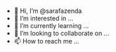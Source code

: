 - 👋 Hi, I’m @sarafazenda
- 👀 I’m interested in ...
- 🌱 I’m currently learning ...
- 💞️ I’m looking to collaborate on ...
- 📫 How to reach me ...

<!---
sarafazenda/sarafazenda is a ✨ special ✨ repository because its `README.md` (this file) appears on your GitHub profile.
You can click the Preview link to take a look at your changes.
--->
